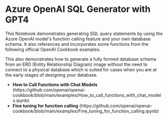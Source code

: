 <h1>Azure OpenAI SQL Generator with GPT4</h1>

This Notebook demonstrates generating SQL query statements by using the Azure OpenAI model's function calling feature and your own database schema. It also references and incorporates some functions from the following official OpenAI Cookbook examples.

This also demonstrates how to generate a fully formed database schema from an ERD (Entity Relationship Diagram) image without the need to connect to a physical database which is suited for cases when you are  at the early stages of designing your database.

<ul>
<li><b>How to Call Functions with Chat Models</b> (https://github.com/openai/openai-cookbook/blob/main/examples/How_to_call_functions_with_chat_models.ipynb)</li>
<li><b>Fine tuning for function calling</b> (https://github.com/openai/openai-cookbook/blob/main/examples/Fine_tuning_for_function_calling.ipynb)</li>
</ul>
